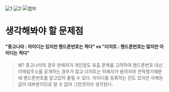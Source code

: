 

![1](https://user-images.githubusercontent.com/49008642/58746571-9ae46480-849a-11e9-8bca-6016a4e6aece.PNG)
![2](https://user-images.githubusercontent.com/49008642/58746569-9ae46480-849a-11e9-8371-c66c7bd93ccc.PNG)
![캡처](https://user-images.githubusercontent.com/49008642/58746570-9ae46480-849a-11e9-912a-18da6d782caf.PNG)

# 생각해봐야 할 문제점
#### "중고나라 : 아이디는 있지만 핸드폰번호는 적다"  vs  "더치트 : 핸드폰번호는 많지만 아이디는 적다"
> 왜?
> 중고나라의 경우 판매자가 개인정도 유출 문제를 고려하여 핸드폰번호 대신 이메일주소를 공개하는 경우가 많고 더치트는 피해자가 용의자와 연락했기때문에 핸드폰번호를 알고있어 올릴 수 있다. 아이디를 등록하는 칸도 있지만 삭제된 글이 대부분이므로 알 수 없어 그런것이라 생각된다.
